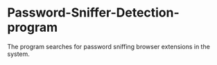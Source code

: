 # Password-Sniffer-Detection-program
The program searches for password sniffing browser extensions in the system.
